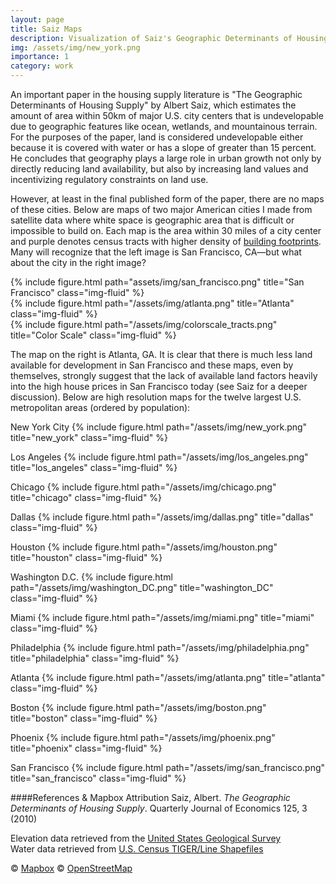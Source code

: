 ```yaml
---
layout: page
title: Saiz Maps
description: Visualization of Saiz's Geographic Determinants of Housing Supply"
img: /assets/img/new_york.png
importance: 1
category: work
---
```


An important paper in the housing supply literature is "The Geographic Determinants of Housing Supply" by Albert Saiz, which estimates the amount of area within 50km of major U.S. city centers that is undevelopable due to geographic features like ocean, wetlands, and mountainous terrain. For the purposes of the paper, land is considered undevelopable either because it is covered with water or has a slope of greater than 15 percent. He concludes that geography plays a large role in urban growth not only by directly reducing land availability, but also by increasing land values and incentivizing regulatory constraints on land use. 

However, at least in the final published form of the paper, there are no maps of these cities. Below are maps of two major American cities I made from satellite data where white space is geographic area that is difficult or impossible to build on. Each map is the area within 30 miles of a city center and purple denotes census tracts with higher density of <a href="https://github.com/microsoft/USBuildingFootprints"> building footprints</a>.  Many will recognize that the left image is San Francisco, CA—but what about the city in the right image?


<div class="row">
    <div class="col-sm mt-3 mt-md-0">
        {% include figure.html path="assets/img/san_francisco.png" title="San Francisco" class="img-fluid" %}
    </div>
    <div class="col-sm mt-3 mt-md-0">
        {% include figure.html path="/assets/img/atlanta.png" title="Atlanta" class="img-fluid" %}
    </div>
</div>

<div class="row justify-content-sm-center">
    <div class="col-sm mt-3 mt-md-0"></div>
    <div class="col-sm mt-3 mt-md-0">
         {% include figure.html path="/assets/img/colorscale_tracts.png" title="Color Scale" class="img-fluid" %}        
    </div>
    <div class="col-sm mt-3 mt-md-0"></div>

</div>

The map on the right is Atlanta, GA. It is clear that there is much less land available for development in San Francisco and these maps, even by themselves, strongly suggest that the lack of available land factors heavily into the high house prices in San Francisco today (see Saiz for a deeper discussion).
Below are high resolution maps for the twelve largest U.S. metropolitan areas (ordered by population):

New York City
{% include figure.html path="/assets/img/new_york.png" title="new_york" class="img-fluid" %} 

Los Angeles
{% include figure.html path="/assets/img/los_angeles.png" title="los_angeles" class="img-fluid" %} 

Chicago
{% include figure.html path="/assets/img/chicago.png" title="chicago" class="img-fluid" %} 

Dallas
{% include figure.html path="/assets/img/dallas.png" title="dallas" class="img-fluid" %} 

Houston
{% include figure.html path="/assets/img/houston.png" title="houston" class="img-fluid" %} 

Washington D.C.
{% include figure.html path="/assets/img/washington_DC.png" title="washington_DC" class="img-fluid" %} 

Miami
{% include figure.html path="/assets/img/miami.png" title="miami" class="img-fluid" %} 

Philadelphia
{% include figure.html path="/assets/img/philadelphia.png" title="philadelphia" class="img-fluid" %} 

Atlanta
{% include figure.html path="/assets/img/atlanta.png" title="atlanta" class="img-fluid" %} 

Boston
{% include figure.html path="/assets/img/boston.png" title="boston" class="img-fluid" %} 

Phoenix
{% include figure.html path="/assets/img/phoenix.png" title="phoenix" class="img-fluid" %} 

San Francisco
{% include figure.html path="/assets/img/san_francisco.png" title="san_francisco" class="img-fluid" %} 

####References & Mapbox Attribution
Saiz, Albert. *The Geographic Determinants of Housing Supply*. Quarterly Journal of Economics 125, 3 (2010) 

Elevation data retrieved from the <a href='https://viewer.nationalmap.gov/basic/'>United States Geological Survey</a> \
Water data retrieved from <a href='https://www.census.gov/geographies/mapping-files/time-series/geo/tiger-line-file.html'>U.S. Census TIGER/Line Shapefiles</a> 

© <a href='https://www.mapbox.com/about/maps/'>Mapbox</a> © <a href='http://www.openstreetmap.org/copyright'>OpenStreetMap</a> <strong>
